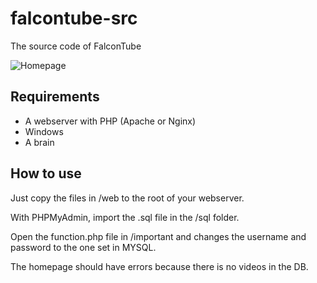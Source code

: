 # falcontube-src
The source code of FalconTube

![Homepage](https://i.ibb.co/L9StfSt/Capture.png)

## Requirements
- A webserver with PHP (Apache or Nginx)
- Windows
- A brain

## How to use

Just copy the files in /web to the root of your webserver.

With PHPMyAdmin, import the .sql file in the /sql folder.

Open the function.php file in /important and changes the username and password to the one set in MYSQL.

The homepage should have errors because there is no videos in the DB.
